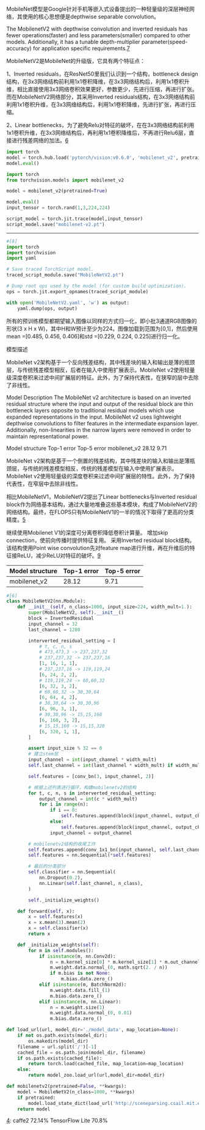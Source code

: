

<!--
 * @version:
 * @Author:  StevenJokess https://github.com/StevenJokess
 * @Date: 2020-11-13 22:01:00
 * @LastEditors:  StevenJokess https://github.com/StevenJokess
 * @LastEditTime: 2020-12-30 20:42:38
 * @Description:
 * @TODO::
 * @Reference:
-->

MobileNet模型是Google针对手机等嵌入式设备提出的一种轻量级的深层神经网络，其使用的核心思想便是depthwise separable convolution。

The MobilenetV2 with depthwise convolution and inverted residuals has fewer operations(faster) and less parameters(smaller) compared to other models. Additionally, it has a tunable depth-multiplier parameter(speed-accuracy) for application specific requirements.[7]

MobileNetV2是MobileNet的升级版，它具有两个特征点：

1、Inverted residuals，在ResNet50里我们认识到一个结构，bottleneck design结构，在3x3网络结构前利用1x1卷积降维，在3x3网络结构后，利用1x1卷积升维，相比直接使用3x3网络卷积效果更好，参数更少，先进行压缩，再进行扩张。而在MobileNetV2网络部分，其采用Inverted residuals结构，在3x3网络结构前利用1x1卷积升维，在3x3网络结构后，利用1x1卷积降维，先进行扩张，再进行压缩。

2、Linear bottlenecks，为了避免Relu对特征的破坏，在在3x3网络结构前利用1x1卷积升维，在3x3网络结构后，再利用1x1卷积降维后，不再进行Relu6层，直接进行残差网络的加法。[6]

```python
import torch
model = torch.hub.load('pytorch/vision:v0.6.0', 'mobilenet_v2', pretrained=True)
model.eval()
```

```python
import torch
from torchvision.models import mobilenet_v2

model = mobilenet_v2(pretrained=True)

model.eval()
input_tensor = torch.rand(1,3,224,224)

script_model = torch.jit.trace(model,input_tensor)
script_model.save("mobilenet-v2.pt")
```

---

```py
#[8]
import torch
import torchvision
import yaml

# Save traced TorchScript model.
traced_script_module.save("MobileNetV2.pt")

# Dump root ops used by the model (for custom build optimization).
ops = torch.jit.export_opnames(traced_script_module)

with open('MobileNetV2.yaml', 'w') as output:
    yaml.dump(ops, output)
```


所有的预训练模型都期望输入图像以同样的方式归一化，即小批3通道RGB图像的形状(3 x H x W)，其中H和W预计至少为224。图像加载到范围为[0,1]，然后使用mean =[0.485, 0.456, 0.406]和std =[0.229, 0.224, 0.225]进行归一化。

模型描述

MobileNet v2架构基于一个反向残差结构，其中残差块的输入和输出是薄的瓶颈层，与传统残差模型相反，后者在输入中使用扩展表示。MobileNet v2使用轻量级深度卷积来过滤中间扩展层的特征。此外，为了保持代表性，在狭窄的层中去除了非线性。




Model Description
The MobileNet v2 architecture is based on an inverted residual structure where the input and output of the residual block are thin bottleneck layers opposite to traditional residual models which use expanded representations in the input. MobileNet v2 uses lightweight depthwise convolutions to filter features in the intermediate expansion layer. Additionally, non-linearities in the narrow layers were removed in order to maintain representational power.


Model structure	Top-1 error	Top-5 error
mobilenet_v2	28.12	9.71

MobileNet v2架构是基于一个倒置的残差结构，其中残差块的输入和输出是薄瓶颈层，与传统的残差模型相反，传统的残差模型在输入中使用扩展表示。MobileNet v2使用轻量级的深度卷积来过滤中间扩展层的特性。此外，为了保持代表性，在窄层中去除非线性。

相比MobileNetV1，MobileNetV2提出了Linear bottlenecks与Inverted residual block作为网络基本结构，通过大量地堆叠这些基本模块，构成了MobileNetV2的网络结构。最终，在FLOPS只有MobileNetV1的一半的情况下取得了更高的分类精度。[5]

继续使用Mobilenet V1的深度可分离卷积降低卷积计算量。
增加skip connection，使前向传播时提供特征复用。
采用Inverted residual block结构。该结构使用Point wise convolution先对feature map进行升维，再在升维后的特征接ReLU，减少ReLU对特征的破坏。[9]

| Model structure | Top-1 error | Top-5 error |
| --------------- | ----------- | ----------- |
|  mobilenet_v2       | 28.12       | 9.71       |

```py
#[6]
class MobileNetV2(nn.Module):
    def __init__(self, n_class=1000, input_size=224, width_mult=1.):
        super(MobileNetV2, self).__init__()
        block = InvertedResidual
        input_channel = 32
        last_channel = 1280

        interverted_residual_setting = [
            # t, c, n, s
            # 473,473,3 -> 237,237,32
            # 237,237,32 -> 237,237,16
            [1, 16, 1, 1],
            # 237,237,16 -> 119,119,24
            [6, 24, 2, 2],
            # 119,119,24 -> 60,60,32
            [6, 32, 3, 2],
            # 60,60,32 -> 30,30,64
            [6, 64, 4, 2],
            # 30,30,64 -> 30,30,96
            [6, 96, 3, 1],
            # 30,30,96 -> 15,15,160
            [6, 160, 3, 2],
            # 15,15,160 -> 15,15,320
            [6, 320, 1, 1],
        ]

        assert input_size % 32 == 0
        # 建立stem层
        input_channel = int(input_channel * width_mult)
        self.last_channel = int(last_channel * width_mult) if width_mult > 1.0 else last_channel

        self.features = [conv_bn(3, input_channel, 2)]

        # 根据上述列表进行循环，构建mobilenetv2的结构
        for t, c, n, s in interverted_residual_setting:
            output_channel = int(c * width_mult)
            for i in range(n):
                if i == 0:
                    self.features.append(block(input_channel, output_channel, s, expand_ratio=t))
                else:
                    self.features.append(block(input_channel, output_channel, 1, expand_ratio=t))
                input_channel = output_channel

        # mobilenetv2结构的收尾工作
        self.features.append(conv_1x1_bn(input_channel, self.last_channel))
        self.features = nn.Sequential(*self.features)

        # 最后的分类部分
        self.classifier = nn.Sequential(
            nn.Dropout(0.2),
            nn.Linear(self.last_channel, n_class),
        )

        self._initialize_weights()

    def forward(self, x):
        x = self.features(x)
        x = x.mean(3).mean(2)
        x = self.classifier(x)
        return x

    def _initialize_weights(self):
        for m in self.modules():
            if isinstance(m, nn.Conv2d):
                n = m.kernel_size[0] * m.kernel_size[1] * m.out_channels
                m.weight.data.normal_(0, math.sqrt(2. / n))
                if m.bias is not None:
                    m.bias.data.zero_()
            elif isinstance(m, BatchNorm2d):
                m.weight.data.fill_(1)
                m.bias.data.zero_()
            elif isinstance(m, nn.Linear):
                n = m.weight.size(1)
                m.weight.data.normal_(0, 0.01)
                m.bias.data.zero_()

def load_url(url, model_dir='./model_data', map_location=None):
    if not os.path.exists(model_dir):
        os.makedirs(model_dir)
    filename = url.split('/')[-1]
    cached_file = os.path.join(model_dir, filename)
    if os.path.exists(cached_file):
        return torch.load(cached_file, map_location=map_location)
    else:
        return model_zoo.load_url(url,model_dir=model_dir)

def mobilenetv2(pretrained=False, **kwargs):
    model = MobileNetV2(n_class=1000, **kwargs)
    if pretrained:
        model.load_state_dict(load_url('http://sceneparsing.csail.mit.edu/model/pretrained_resnet/mobilenet_v2.pth.tar'), strict=False)
    return model
```

[4]: caffe2 72.14% TensorFlow Lite 70.8%

[0]: https://pytorch.org/hub/pytorch_vision_mobilenet_v2/
[1]: https://arxiv.org/abs/1801.04381
[2]: https://colab.research.google.com/github/pytorch/pytorch.github.io/blob/master/assets/hub/pytorch_vision_mobilenet_v2.ipynb#scrollTo=7P8C3gMea8FU
[3]: https://heartbeat.fritz.ai/pytorch-mobile-image-classification-on-android-5c0cfb774c5b
[4]: https://engineering.fb.com/2018/10/29/ml-applications/qnnpack/
[5]: https://paddleclas.readthedocs.io/zh_CN/latest/models/Mobile.html
[6]: https://blog.csdn.net/weixin_44791964/article/details/102851214
[7]: https://github.com/anilsathyan7/pytorch-image-classification
[8]: https://github.com/pytorch/pytorch/blob/master/android/test_app/make_assets_custom.py
[9]: https://cygao.xyz/2019/07/12/lightweight/
